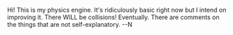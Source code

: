 Hi!
This is my physics engine. It's ridiculously basic right now but I intend on improving it. There WILL be collisions! Eventually.
There are comments on the things that are not self-explanatory. 
--N

